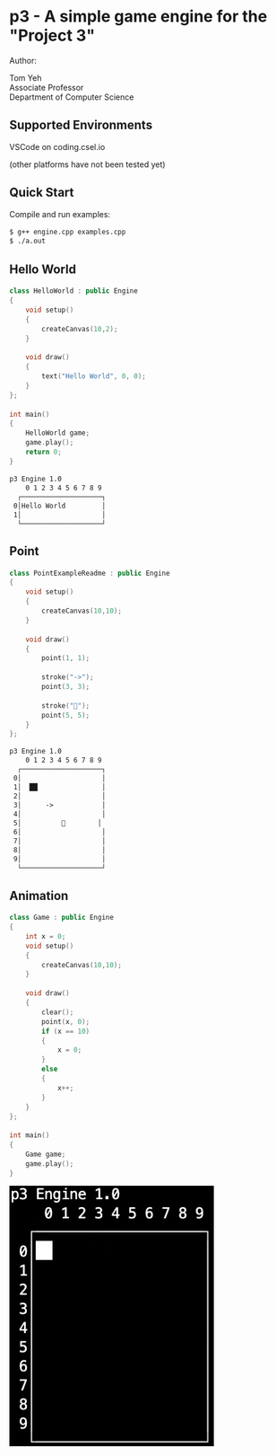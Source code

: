 # p3 - A simple game engine for the "Project 3"

Author:

Tom Yeh\
Associate Professor\
Department of Computer Science

## Supported Environments
VSCode on coding.csel.io

(other platforms have not been tested yet)

## Quick Start
Compile and run examples:
```bash
$ g++ engine.cpp examples.cpp
$ ./a.out
```

## Hello World
```c++
class HelloWorld : public Engine
{
    void setup()
    {
        createCanvas(10,2);
    }

    void draw()
    {
        text("Hello World", 0, 0);
    }
};

int main()
{
    HelloWorld game;
    game.play();
    return 0;
}
```

```
p3 Engine 1.0
    0 1 2 3 4 5 6 7 8 9
  ┌────────────────────┐
 0│Hello World         │
 1│                    │
  └────────────────────┘
```

## Point
```c++
class PointExampleReadme : public Engine
{
    void setup()
    {
        createCanvas(10,10);
    }

    void draw()
    {
        point(1, 1);

        stroke("->");
        point(3, 3);

        stroke("🌲");
        point(5, 5);
    }
};
```

```
p3 Engine 1.0
    0 1 2 3 4 5 6 7 8 9
  ┌────────────────────┐
 0│                    │
 1│  ██                │
 2│                    │
 3│      ->            │
 4│                    │
 5│          🌲        │
 6│                    │
 7│                    │
 8│                    │
 9│                    │
  └────────────────────┘
```

## Animation

```c++
class Game : public Engine
{
    int x = 0;    
    void setup()
    {
        createCanvas(10,10);
    }

    void draw()
    {
        clear();
        point(x, 0);        
        if (x == 10)
        {
            x = 0;
        }
        else
        {
            x++;
        }
    }
};

int main()
{
    Game game;
    game.play();
}
```

![animation-example.gif](animation-example.gif)
